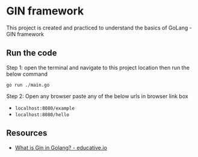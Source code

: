 # GIN framework
This project is created and practiced to understand the basics of GoLang - GIN framework

## Run the code
Step 1: open the terminal and navigate to this project location then run the below command
```
go run ./main.go
```
Step 2: Open any browser paste any of the below urls in browser link box
- `localhost:8080/example`
- `localhost:8080/hello`

## Resources
- [What is Gin in Golang? - educative.io](https://www.educative.io/answers/what-is-gin-in-golang)
